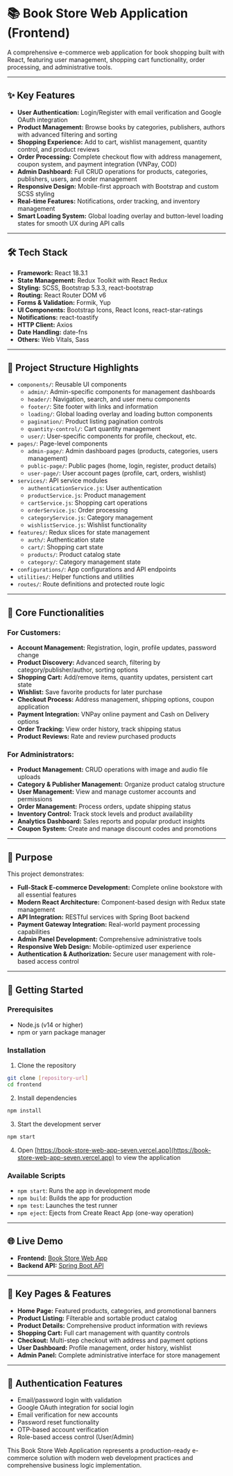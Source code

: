 # 📚 Book Store Web Application (Frontend)

A comprehensive e-commerce web application for book shopping built with React, featuring user management, shopping cart functionality, order processing, and administrative tools.

---

## ✨ Key Features
- **User Authentication:** Login/Register with email verification and Google OAuth integration
- **Product Management:** Browse books by categories, publishers, authors with advanced filtering and sorting
- **Shopping Experience:** Add to cart, wishlist management, quantity control, and product reviews
- **Order Processing:** Complete checkout flow with address management, coupon system, and payment integration (VNPay, COD)
- **Admin Dashboard:** Full CRUD operations for products, categories, publishers, users, and order management
- **Responsive Design:** Mobile-first approach with Bootstrap and custom SCSS styling
- **Real-time Features:** Notifications, order tracking, and inventory management
- **Smart Loading System:** Global loading overlay and button-level loading states for smooth UX during API calls

---

## 🛠️ Tech Stack
- **Framework:** React 18.3.1
- **State Management:** Redux Toolkit with React Redux
- **Styling:** SCSS, Bootstrap 5.3.3, react-bootstrap
- **Routing:** React Router DOM v6
- **Forms & Validation:** Formik, Yup
- **UI Components:** Bootstrap Icons, React Icons, react-star-ratings
- **Notifications:** react-toastify
- **HTTP Client:** Axios
- **Date Handling:** date-fns
- **Others:** Web Vitals, Sass

---

## 📁 Project Structure Highlights
- `components/`: Reusable UI components
  - `admin/`: Admin-specific components for management dashboards
  - `header/`: Navigation, search, and user menu components
  - `footer/`: Site footer with links and information
  - `loading/`: Global loading overlay and loading button components
  - `pagination/`: Product listing pagination controls
  - `quantity-control/`: Cart quantity management
  - `user/`: User-specific components for profile, checkout, etc.
- `pages/`: Page-level components
  - `admin-page/`: Admin dashboard pages (products, categories, users management)
  - `public-page/`: Public pages (home, login, register, product details)
  - `user-page/`: User account pages (profile, cart, orders, wishlist)
- `services/`: API service modules
  - `authenticationService.js`: User authentication
  - `productService.js`: Product management
  - `cartService.js`: Shopping cart operations
  - `orderService.js`: Order processing
  - `categoryService.js`: Category management
  - `wishlistService.js`: Wishlist functionality
- `features/`: Redux slices for state management
  - `auth/`: Authentication state
  - `cart/`: Shopping cart state
  - `products/`: Product catalog state
  - `category/`: Category management state
- `configurations/`: App configurations and API endpoints
- `utilities/`: Helper functions and utilities
- `routes/`: Route definitions and protected route logic

---

## 🚀 Core Functionalities

### For Customers:
- **Account Management:** Registration, login, profile updates, password change
- **Product Discovery:** Advanced search, filtering by category/publisher/author, sorting options
- **Shopping Cart:** Add/remove items, quantity updates, persistent cart state
- **Wishlist:** Save favorite products for later purchase
- **Checkout Process:** Address management, shipping options, coupon application
- **Payment Integration:** VNPay online payment and Cash on Delivery options
- **Order Tracking:** View order history, track shipping status
- **Product Reviews:** Rate and review purchased products

### For Administrators:
- **Product Management:** CRUD operations with image and audio file uploads
- **Category & Publisher Management:** Organize product catalog structure
- **User Management:** View and manage customer accounts and permissions
- **Order Management:** Process orders, update shipping status
- **Inventory Control:** Track stock levels and product availability
- **Analytics Dashboard:** Sales reports and popular product insights
- **Coupon System:** Create and manage discount codes and promotions

---

## 🎯 Purpose
This project demonstrates:
- **Full-Stack E-commerce Development:** Complete online bookstore with all essential features
- **Modern React Architecture:** Component-based design with Redux state management
- **API Integration:** RESTful services with Spring Boot backend
- **Payment Gateway Integration:** Real-world payment processing capabilities
- **Admin Panel Development:** Comprehensive administrative tools
- **Responsive Web Design:** Mobile-optimized user experience
- **Authentication & Authorization:** Secure user management with role-based access control

---

## 🔧 Getting Started

### Prerequisites
- Node.js (v14 or higher)
- npm or yarn package manager

### Installation
1. Clone the repository
```bash
git clone [repository-url]
cd frontend
```

2. Install dependencies
```bash
npm install
```

3. Start the development server
```bash
npm start
```

4. Open [https://book-store-web-app-seven.vercel.app](https://book-store-web-app-seven.vercel.app) to view the application

### Available Scripts
- `npm start`: Runs the app in development mode
- `npm build`: Builds the app for production
- `npm test`: Launches the test runner
- `npm eject`: Ejects from Create React App (one-way operation)

---

## 🌐 Live Demo
- **Frontend:** [Book Store Web App](https://book-store-web-app-seven.vercel.app/)
- **Backend API:** [Spring Boot API](https://book-store-web-api-5ac5f5640ffb.herokuapp.com/)

---

## 📱 Key Pages & Features
- **Home Page:** Featured products, categories, and promotional banners
- **Product Listing:** Filterable and sortable product catalog
- **Product Details:** Comprehensive product information with reviews
- **Shopping Cart:** Full cart management with quantity controls
- **Checkout:** Multi-step checkout with address and payment options
- **User Dashboard:** Profile management, order history, wishlist
- **Admin Panel:** Complete administrative interface for store management

---

## 🔐 Authentication Features
- Email/password login with validation
- Google OAuth integration for social login
- Email verification for new accounts
- Password reset functionality
- OTP-based account verification
- Role-based access control (User/Admin)

This Book Store Web Application represents a production-ready e-commerce solution with modern web development practices and comprehensive business logic implementation.